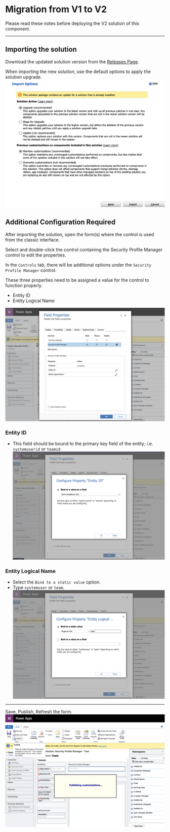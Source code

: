 # Migration from V1 to V2

Please read these notes before deploying the V2 solution of this component.

---

## Importing the solution

Download the updated solution version from the [Releases Page](https://github.com/cathalnoonan/d365-pcf-securityprofilemanager/releases).

When importing the new solution, use the default options to apply the solution upgrade.
![Solution Import - Use default options](./res/solutionimport-options.png)

## Additional Configuration Required

After importing the solution, open the form(s) where the control is used from the classic interface.

Select and double-click the control containing the Security Profile Manager control to edit the properties.

In the `Controls` tab, there will be additional options under the `Security Profile Manager` control.

These three properties need to be assigned a value for the control to function properly.
- Entity ID
- Entity Logical Name

![Configuration properties added to the new version](./res/configuration-properties.png)

### Entity ID
- This field should be bound to the primary key field of the entity; i.e. `systemuserid` or `teamid`
  ![Entity ID](./res/configuration-properties-entityid.png)

### Entity Logical Name
- Select the `Bind to a static value` option.
- Type `systemuser` or `team`.
  ![Entity Logical Name](./res/configuration-properties-entitylogicalname.png)

---

Save, Publish, Refresh the form.
![Save, Publish, Refresh the form](./res/configuration-save-publish.png)